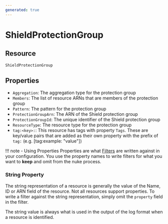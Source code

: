 ```yaml
---
generated: true
---
```


# ShieldProtectionGroup


## Resource

```text
ShieldProtectionGroup
```

## Properties


- `Aggregation`: The aggregation type for the protection group
- `Members`: The list of resource ARNs that are members of the protection group
- `Pattern`: The pattern for the protection group
- `ProtectionGroupArn`: The ARN of the Shield protection group
- `ProtectionGroupId`: The unique identifier of the Shield protection group
- `ResourceType`: The resource type for the protection group
- `tag:<key>:`: This resource has tags with property `Tags`. These are key/value pairs that are
	added as their own property with the prefix of `tag:` (e.g. [tag:example: "value"]) 

!!! note - Using Properties
    Properties are what [Filters](../config-filtering.md) are written against in your configuration. You use the property
    names to write filters for what you want to **keep** and omit from the nuke process.

### String Property

The string representation of a resource is generally the value of the Name, ID or ARN field of the resource. Not all
resources support properties. To write a filter against the string representation, simply omit the `property` field in
the filter.

The string value is always what is used in the output of the log format when a resource is identified.

